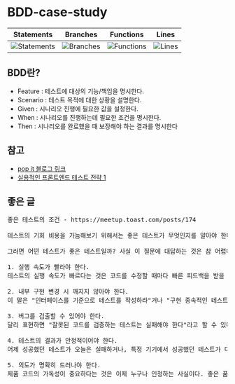 # BDD-case-study

| Statements                  | Branches                | Functions                 | Lines                |
| --------------------------- | ----------------------- | ------------------------- | -------------------- |
| ![Statements](https://img.shields.io/badge/Coverage-100%25-brightgreen.svg) | ![Branches](https://img.shields.io/badge/Coverage-50%25-red.svg) | ![Functions](https://img.shields.io/badge/Coverage-100%25-brightgreen.svg) | ![Lines](https://img.shields.io/badge/Coverage-100%25-brightgreen.svg)    |

## BDD란?

- Feature : 테스트에 대상의 기능/책임을 명시한다.
- Scenario : 테스트 목적에 대한 상황을 설명한다.
- Given : 시나리오 진행에 필요한 값을 설정한다.
- When : 시나리오를 진행하는데 필요한 조건을 명시한다.
- Then : 시나리오를 완료했을 때 보장해야 하는 결과를 명시한다

## 참고

- [pop it 블로그 링크](https://www.popit.kr/bdd-behaviour-driven-development%EC%97%90-%EB%8C%80%ED%95%9C-%EA%B0%84%EB%9E%B5%ED%95%9C-%EC%A0%95%EB%A6%AC/)
- [실용적인 프론트엔드 테스트 전략 1](https://meetup.toast.com/posts/174)
## 좋은 글

<pre>
좋은 테스트의 조건 - https://meetup.toast.com/posts/174

테스트의 기회 비용을 가늠해보기 위해서는 좋은 테스트가 무엇인지를 알아야 한다. 어떤 테스트 코드를 작성하느냐에 따라서 작성이나 유지보수에 드는 비용도 다르고, 얻을 수 있는 효과도 다르기 때문이다.

그러면 어떤 테스트가 좋은 테스트일까? 사실 이 질문에 대답하는 것은 참 어렵다. 테스트의 가치는 애플리케이션의 성격, 개발 도구 및 언어, 사용자 환경 등 다양한 요인에 의해 영향을 받기 때문이다. 하지만 비록 완벽한 테스트의 기준을 잡을 수는 없어도, 좋은 테스트가 공통적으로 갖고 있는 특징들에 대해서는 아래 5가지 정도로 정리할 수 있을 것 같다.

1. 실행 속도가 빨라야 한다.
테스트의 실행 속도가 빠르다는 것은 코드를 수정할 때마다 빠른 피드백을 받을 수 있다는 의미이다. 이는 개발 속도를 빠르게 하고, 테스트를 더 자주 실행할 수 있도록 한다. 결과를 보기 위해 수십 분을 기다려야 하는 테스트는 개발 과정에서 거의 무용지물에 가까울 것이다.

2. 내부 구현 변경 시 깨지지 않아야 한다.
이 말은 "인터페이스를 기준으로 테스트를 작성하라"거나 "구현 종속적인 테스트를 작성하지 말라"는 지침과 같은 맥락이라 볼 수 있다. 좀 더 넓은 관점에서는 테스트의 단위를 너무 작게 쪼개는 경우도 해당된다. 작은 리팩토링에도 테스트가 깨진다면 코드를 개선할 때 믿고 의지할 수 없을 뿐 아니라, 오히려 테스트를 수정하는 비용을 발생시켜 코드 개선을 방해하는 결과를 낳게 된다.

3. 버그를 검출할 수 있어야 한다.
달리 표현하면 "잘못된 코드를 검증하는 테스트는 실패해야 한다"라고 할 수 있다. 테스트가 기대하는 결과를 구체적으로 명시하지 않거나 예상 가능한 시나리오를 모두 검증하지 않으면 제품 코드에 있는 버그를 발견하지 못할 수 있다. 또한 모의 객체(Mock)를 과하게 사용하면 의존성이 있는 객체의 동작이 바뀌어도 테스트 코드가 연결 과정에서의 버그를 전혀 검출하지 못하게 된다. 그러므로 테스트 명세는 구체적이어야 하며, 모의 객체의 사용은 최대한 지양하는 것이 좋다.

4. 테스트의 결과가 안정적이어야 한다.
어제 성공했던 테스트가 오늘은 실패하거나, 특정 기기에서 성공했던 테스트가 다른 기기에서는 실패한다면 해당 테스트를 신뢰할 수 없을 것이다. 즉, 테스트는 외부 환경의 영향을 최소화해서 언제 어디서 실행해도 동일한 결과를 보장해야 한다. 이러한 외부 환경은 현재 시간, 현재 기기의 OS, 네트워크 상태 등을 포함하며, 직접 조작할 수 있도록 모의 객체나 별도의 도구를 활용해야만 한다.

5. 의도가 명확히 드러나야 한다.
제품 코드의 가독성이 중요하다는 것은 이제 누구나 인정하는 사실이다. 좋은 품질의 코드는 "기계가 읽기 좋은" 코드가 아닌 "사람이 읽기 좋은" 코드이다. 테스트 코드도 품질을 높이기 위해 제품 코드와 동일한 기준을 갖고 관리해야 한다. 즉, 테스트 코드를 보고 한 눈에 어떤 내용을 테스트하는지를 파악할 수 있어야 한다. 그렇지 않으면 추후에 해당 코드를 수정하거나 제거하기가 어려워져서 관리 비용이 늘어나게 된다. 테스트 준비를 위한 장황한 코드가 반복해서 사용되거나 결과를 검증하는 코드가 불필요하게 복잡하다면 별도의 함수 또는 단언문을 만들어서 추상화시키는 것이 좋다.
</pre>
